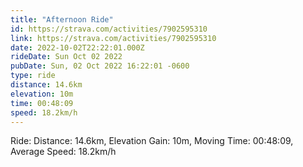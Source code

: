 ```yaml
---
title: "Afternoon Ride"
id: https://strava.com/activities/7902595310
link: https://strava.com/activities/7902595310
date: 2022-10-02T22:22:01.000Z
rideDate: Sun Oct 02 2022
pubDate: Sun, 02 Oct 2022 16:22:01 -0600
type: ride
distance: 14.6km
elevation: 10m
time: 00:48:09
speed: 18.2km/h
---
```

Ride: Distance: 14.6km, Elevation Gain: 10m, Moving Time: 00:48:09, Average Speed: 18.2km/h